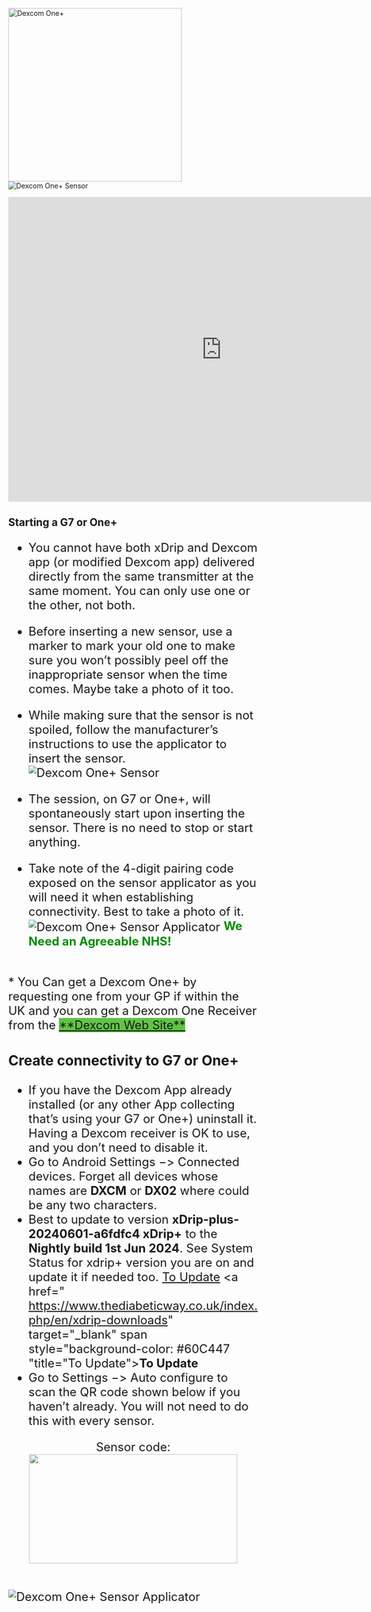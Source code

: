 

<img width="350" height="Auto" border="0" align="center"  src="/my-project/img/Dexcom/DexcomOne+_logo_250x165.png" title="Dexcom One+"/> <img width="Auto" height="Auto" border="0" align="center"  src="/my-project/img/Dexcom/Dexcom ONE+ Sensor_390x260.png" title="Dexcom One+ Sensor"/></a><br>

<iframe width="860" height="615" src="https://www.youtube.com/embed/b_E1MbH6qa0?si=W8nLIQu6MJzbhryX" title="YouTube video player" frameborder="0" allow="accelerometer; autoplay; clipboard-write; encrypted-media; gyroscope; picture-in-picture; web-share" referrerpolicy="strict-origin-when-cross-origin" allowfullscreen></iframe>

## Starting a G7 or One+  

<font size="5">

 * You cannot have both xDrip and Dexcom app (or modified Dexcom app) delivered directly from the same transmitter at the same moment. You can only use one or the other, not both.<br>
 
* Before inserting a new sensor, use a marker to mark your old one to make sure you won’t possibly peel off the inappropriate sensor when the time comes. Maybe take a photo of it too.<br>

* While making sure that the sensor is not spoiled, follow the manufacturer’s instructions to use the applicator to insert the sensor. <br>
<img width="Auto" height="Auto" border="0" align="center"  src="/my-project/img/Dexcom/Dexcom ONE+ Sensor_390x260.png" title="Dexcom One+ Sensor"/></a>
* The session, on G7 or One+, will spontaneously start upon inserting the sensor. There is no need to stop or start anything.<br>
* Take note of the 4-digit pairing code exposed on the sensor applicator as you will need it when establishing connectivity. Best to take a photo of it.<img width="auto" height="auto" border="0" align="center"  src="/my-project/img/Dexcom/Decom-one-+-sensor- applicator_661x661.png" title="Dexcom One+ Sensor Applicator"/></a><span style="color:#008D00">
**We Need an Agreeable NHS!**
</span>
<br>
* You Can get a Dexcom One+ by requesting one from your GP if within the UK and you can get a Dexcom One Receiver from the <a href=" https://uk.store.dexcom.com/en-GB/dexcom-one-plus/STK-D7-103.html" target="_blank" span style="background-color: #60C447 "title="Dexcom Web Site">**Dexcom Web Site**</a>

### Create connectivity to G7 or One+
* If you have the Dexcom App already installed (or any other App collecting that’s using your G7 or One+) uninstall it. Having a Dexcom receiver is OK to use, and you don’t need to disable it.
* Go to Android Settings −> Connected devices.
Forget all devices whose names are **DXCM** or **DX02** where could be any two characters.
* Best to update to version **xDrip-plus-20240601-a6fdfc4 xDrip+** to the **Nightly build 1st Jun 2024**. See System Status for xdrip+ version you are on and update it if needed too.
<a href=" https://www.thediabeticway.co.uk/index.php/en/xdrip-downloads" target="_blank" title="First create a user account by going to">To Update</a>
<a href=" https://www.thediabeticway.co.uk/index.php/en/xdrip-downloads" target="_blank" span style="background-color: #60C447 "title="To Update">**To Update**</a>
* Go to Settings −> Auto configure to scan the QR code shown below if you haven’t already. You will not need to do this with every sensor.<br>
<center>Sensor code: <img width="420" height="220" border="0" align="center"  src="/my-project/img/Dexcom/scan code connectivity to G7 or One.jpg" title=""/></a></center><br>

<img width="auto" height="auto" border="0" align="center"  src="/my-project/img/Dexcom/Decom-one-+-sensor- applicator_661x661.png" title="Dexcom One+ Sensor Applicator"/></a><span style="color:#008D00">













</font>














<!--  
  ******************************************************************************************************************
  mkdocs.yml    # The configuration file.
    docs/
    index.md  # The documentation homepage.
       ...       # Other markdown pages, images and other files.
		
		*************************************************************************
		center text**
		## <center>Now Do  </center><br>
		
		*************************************************************
		
********************************************
    Adding exernal link to other a web sites
**********************************************
# <center>Part 2: <a href=" https://atlas-night-out.github.io/my-project/user-guide/Setting_up_Heroku_Account_part2/" target="_blank" title="Setting up Heroku Account">Setting up Heroku Account</a> </center>
<br>
**********************************************

		
<a href="http://nightscout.github.io/pages/update-fork/" target="_blank">
  <img width="auto" height="auto" border="0" align="center"  src="/img/Nightscout/Time to Update Nightscout.png" title="Update Tool"/></a>		
		
		
adding 	Yellow Hightligher!!!!!!!!	with bold too
<span style="background-color: #FFFF00">**Marked text**</span>


<a>
  <img width="auto" height="auto" border="0" align="center"  src="/img/Nightscout/Time to Update Nightscout.png" title="Update Tool"/></a>	




Adding a image with link
<a href="https://www.youtube.com/watch?v=MFsbm45b6YY" target="_blank">
  <img width="auto" height="auto" border="0" align="center"  src="/img/Part 1 Setting up Github 2021/Github account details.jpg" title="github account details"/>
</a><br>


Adding Video

<iframe width="850" height="415" src="https://www.youtube.com/embed/MFsbm45b6YY" title="YouTube video player" frameborder="0" allow="accelerometer; autoplay; clipboard-write; encrypted-media; gyroscope; picture-in-picture" allowfullscreen></iframe>


Adding an embeded video
<iframe id="video3" width="560" height="315" src="https://www.youtube.com/embed/o7-T2IrDJ_A" title="YouTube video player" frameborder="0" allow="accelerometer; autoplay; clipboard-write; encrypted-media; gyroscope; picture-in-picture" allowfullscreen></iframe>


Note
**Note:** a note is something that needs to be mentioned but is apart from the context.


List
This is a regular paragraph.

Paragraph:

1. **Now Open another tab**  to make a Mongodb Atlas** Account: <a href="https://www.mongodb.com/cloud/atlas" target="_blank" title="Click Start Free">See Here</a> 
  and **click** Start Free
 <img width="auto" height="auto" border="0" align="center"  src="/img/Atlas/MongoDB Atlas start free.jpg"Click Start"/>
   2. Sub item two
   3. Sub item three
2. Item two



font size
<font size="4">

</font>

link
<a href=" https://github.com/" target="_blank" title="First create a user account by going to">**Click Here**</a>

Link with Background colour
<a href=" https://uk.store.dexcom.com/en-GB/dexcom-one-plus/STK-D7-103.html" target="_blank" span style="background-color: #60C447 "title="Dexcom Web Site">**Dexcom Web Site**</a>

Table
| Syntax | Description |
| ----------- | ----------- |
| Header | Title |
| Paragraph | Text |


Video in a box border!

<table width="1166" border="1" style="border-color: #000000; background-color: #ffffff;" cellpadding="1" cellspacing="1" height="98">
<tbody>
<tr style="height: 16px;">
<td style="width: 1158px; border-color: #000000; background-color: #5B9BD5;" fff=""><span style="font-size: 14pt;"><span style="color: #ffffff;">video Instructions,</span></span></td>
</tr>
<tr style="height: 56.4063px;">
<td style="width: 1158px; border-color: #000000;"><span style="font-family: tahoma, arial, helvetica, sans-serif; font-size: 14pt;">
 <iframe id="video3" width="860" height="515" src="https://www.youtube.com/embed/6o3AdkQBVog" title="YouTube video player" frameborder="0" allow="accelerometer; autoplay; clipboard-write; encrypted-media; gyroscope; picture-in-picture" allowfullscreen></iframe>  </span></td>
</tr>
</tbody>
</table>
*****************************************************
Warning Note<table width="1266" border="1" style="border-color: #000000; background-color: #ffffff;" cellpadding="1" cellspacing="1" height="98">
<tbody>
<tr style="height: 16px;">
<td style="width: 1158px; border-color: #000000; background-color: #FF0000;" fff=""><span style="font-size: 14pt;"><strong><span style="color: #ffffff;">Warning!</span></strong></span></td>
</tr>
<tr style="height: 56.4063px;">
<td style="width: 1158px; border-color: #000000;"><span style="font-family: tahoma, arial, helvetica, sans-serif; font-size: 14pt;"> 1: Some new features, updates, or bug fixes may require that you clear your browser cache before you will see the changes taken effect<br/> 2: If you get no errors and no readings after a while see about doing a <a href="http://127.0.0.1:8000/user-guide/Redeploying%20your%20repository/" target="_blank" title="Redeploying your repository link">Redeploying your repository</a> </span></td>
</tr>
</tbody>
</table>

-->